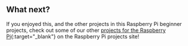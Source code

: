 ## What next?

If you enjoyed this, and the other projects in this Raspberry Pi beginner projects, check out some of our other [projects for the Raspberry Pi](https://projects.raspberrypi.org/en/projects?hardware%5B%5D=raspberry-pi){:target="_blank"} on the Raspberry Pi projects site!
